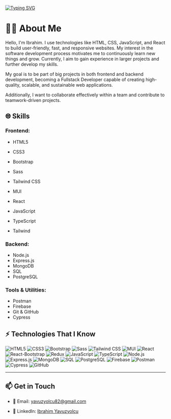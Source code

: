 
<a href="https://git.io/typing-svg"><img src="https://readme-typing-svg.herokuapp.com?font=Fira+Code&pause=1000&width=435&lines=Hello%2C+I+am+Ibrahim%F0%9F%91%8B;I+am+a+Frontend+Developer%F0%9F%92%BB;Welcome+to+my+GitHub+Page%F0%9F%98%83" alt="Typing SVG" /></a>

# 👨‍💻 About Me

Hello, I'm Ibrahim. I use technologies like HTML, CSS, JavaScript, and React to build user-friendly, fast, and responsive websites. My interest in the software development process motivates me to continuously learn new things and grow. Currently, I aim to gain experience in larger projects and further develop my skills.

My goal is to be part of big projects in both frontend and backend development, becoming a Fullstack Developer capable of creating high-quality, scalable, and sustainable web applications. 

Additionally, I want to collaborate effectively within a team and contribute to teamwork-driven projects.

## 🌐 Skills

### Frontend:
- HTML5
- CSS3
- Bootstrap 
- Sass
- Tailwind CSS
- MUI
- React
- JavaScript 
- TypeScript 


- Tailwind 


### Backend:
- Node.js 
- Express.js 
- MongoDB
- SQL
- PostgreSQL 


### Tools & Utilities:
- Postman
- Firebase
- Git & GitHub
- Cypress 


## ⚡ Technologies That I Know

![HTML5](https://img.shields.io/badge/-HTML5-FF5733?style=for-the-badge&logo=html5&logoColor=ffffff)
![CSS3](https://img.shields.io/badge/-CSS3-1D7FB2?style=for-the-badge&logo=css3&logoColor=ffffff)
![Bootstrap](https://img.shields.io/badge/-Bootstrap-563D7C?style=for-the-badge&logo=bootstrap&logoColor=ffffff)
![Sass](https://img.shields.io/badge/-Sass-CC6699?style=for-the-badge&logo=sass&logoColor=ffffff)
![Tailwind CSS](https://img.shields.io/badge/-Tailwind%20CSS-38B2AC?style=for-the-badge&logo=tailwind-css&logoColor=ffffff)
![MUI](https://img.shields.io/badge/-MUI-0081CB?style=for-the-badge&logo=material-ui&logoColor=ffffff)
![React](https://img.shields.io/badge/-React-61DAFB?style=for-the-badge&logo=react&logoColor=000000)
![React-Bootstrap](https://img.shields.io/badge/-React%20Bootstrap-6F42C1?style=for-the-badge&logo=react&logoColor=ffffff)
![Redux](https://img.shields.io/badge/-Redux-764ABC?style=for-the-badge&logo=redux&logoColor=ffffff)
![JavaScript](https://img.shields.io/badge/-JavaScript-F7DF1E?style=for-the-badge&logo=javascript&logoColor=000000)
![TypeScript](https://img.shields.io/badge/-TypeScript-3178C6?style=for-the-badge&logo=typescript&logoColor=ffffff)
![Node.js](https://img.shields.io/badge/-Node.js-339933?style=for-the-badge&logo=node.js&logoColor=ffffff)
![Express.js](https://img.shields.io/badge/-Express.js-000000?style=for-the-badge&logo=express&logoColor=ffffff)
![MongoDB](https://img.shields.io/badge/-MongoDB-47A248?style=for-the-badge&logo=mongodb&logoColor=ffffff)
![SQL](https://img.shields.io/badge/-SQL-4479A1?style=for-the-badge&logo=postgresql&logoColor=ffffff)
![PostgreSQL](https://img.shields.io/badge/-PostgreSQL-4169E1?style=for-the-badge&logo=postgresql&logoColor=ffffff)
![Firebase](https://img.shields.io/badge/-Firebase-FFCA28?style=for-the-badge&logo=firebase&logoColor=ffffff)
![Postman](https://img.shields.io/badge/-Postman-FF6C37?style=for-the-badge&logo=postman&logoColor=ffffff)
![Cypress](https://img.shields.io/badge/-Cypress-17202C?style=for-the-badge&logo=cypress&logoColor=ffffff)
![GitHub](https://img.shields.io/badge/-GitHub-181717?style=for-the-badge&logo=github&logoColor=ffffff)

---

## 📫 Get in Touch

- 📧 Email: [yavuzyolcu82@gmail.com](mailto:yavuzyolcu82@gmail.com)

- 🔗 LinkedIn: [Ibrahim Yavuzyolcu](https://www.linkedin.com/in/ibrahimyavuzyolcu/)

